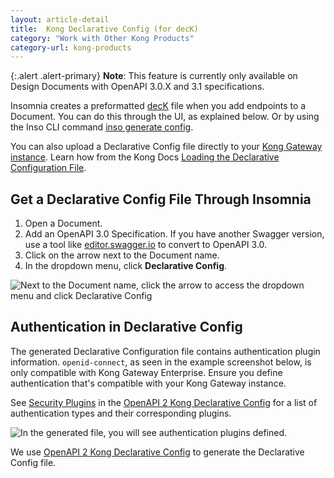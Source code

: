 ```yaml
---
layout: article-detail
title:  Kong Declarative Config (for decK)
category: "Work with Other Kong Products"
category-url: kong-products
---
```


{:.alert .alert-primary}
**Note**: This feature is currently only available on Design Documents with OpenAPI 3.0.X and 3.1 specifications.

Insomnia creates a preformatted [decK](https://docs.konghq.com/deck) file when you add endpoints to a Document. You can do this through the UI, as explained below. Or by using the Inso CLI command [inso generate config](/inso-cli/cli-command-reference/inso-generate-config).

You can also upload a Declarative Config file directly to your [Kong Gateway instance](https://docs.konghq.com/gateway-oss). Learn how from the Kong Docs [Loading the Declarative Configuration File](https://docs.konghq.com/gateway-oss/2.5.x/db-less-and-declarative-config/#loading-the-declarative-configuration-file).

## Get a Declarative Config File Through Insomnia

1. Open a Document.
2. Add an OpenAPI 3.0 Specification. If you have another Swagger version, use a tool like [editor.swagger.io](https://editor.swagger.io/) to convert to OpenAPI 3.0.
3. Click on the arrow next to the Document name.
4. In the dropdown menu, click **Declarative Config**.

![Next to the Document name, click the arrow to access the dropdown menu and click Declarative Config](/assets/images/declarative-config.png)

## Authentication in Declarative Config

The generated Declarative Configuration file contains authentication plugin information. `openid-connect`, as seen in the example screenshot below, is only compatible with Kong Gateway Enterprise. Ensure you define authentication that's compatible with your Kong Gateway instance.

See [Security Plugins](https://github.com/Kong/insomnia/tree/develop/packages/openapi-2-kong#security-plugins) in the [OpenAPI 2 Kong Declarative Config](https://github.com/Kong/insomnia/tree/develop/packages/openapi-2-kong#kong-declarative-config) for a list of authentication types and their corresponding plugins.

![In the generated file, you will see authentication plugins defined.](/assets/images/dec-config-auth.png)

We use [OpenAPI 2 Kong Declarative Config](https://github.com/Kong/insomnia/tree/develop/packages/openapi-2-kong#kong-declarative-config) to generate the Declarative Config file.
